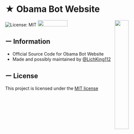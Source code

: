 # ★ Obama Bot Website

<img align="right" src="https://images-ext-1.discordapp.net/external/ot0MSM01GVrxBNY25Qy26kVM_lx79aYMwEo4wB3TgVA/%3Fsize%3D256/https/cdn.discordapp.com/avatars/444463875908304901/9a9a51f86e0562fafda973f8693036d5.webp" width=30%>

![License: MIT](https://img.shields.io/badge/License-MIT-yellow.svg)
<img src="https://bulma.io/images/made-with-bulma.png" width=96 height=20>

## ー Information

* Official Source Code for Obama Bot Website
* Made and possibly maintained by [@LichKing112](https://github.com/LichKing112)

## ー License

This project is licensed under the [MIT license](https://github.com/FutureDeveloperZ/ObamaBot-Website/blob/master/LICENSE)

